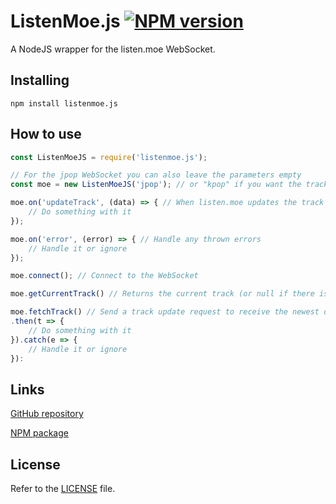 ListenMoe.js [![NPM version](https://img.shields.io/npm/v/listenmoe.js.svg?style=flat-square)](https://npmjs.com/package/listenmoe.js)
===

A NodeJS wrapper for the listen.moe WebSocket.

Installing
---

```
npm install listenmoe.js
```

How to use
---

```js
const ListenMoeJS = require('listenmoe.js');

// For the jpop WebSocket you can also leave the parameters empty
const moe = new ListenMoeJS('jpop'); // or "kpop" if you want the trackdata from there

moe.on('updateTrack', (data) => { // When listen.moe updates the track
    // Do something with it
});

moe.on('error', (error) => { // Handle any thrown errors
    // Handle it or ignore
});

moe.connect(); // Connect to the WebSocket

moe.getCurrentTrack() // Returns the current track (or null if there is none)

moe.fetchTrack() // Send a track update request to receive the newest data
.then(t => {
    // Do something with it
}).catch(e => {
    // Handle it or ignore
}):
```

Links
---

[GitHub repository](https://github.com/TheAkio/listenmoe.js)

[NPM package](https://npmjs.com/package/listenmoe.js)

License
---

Refer to the [LICENSE](LICENSE) file.
